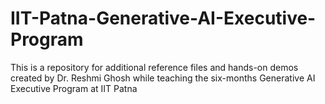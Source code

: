 # IIT-Patna-Generative-AI-Executive-Program
This is a repository for additional reference files and hands-on demos created by Dr. Reshmi Ghosh while teaching the six-months Generative AI Executive Program at IIT Patna
